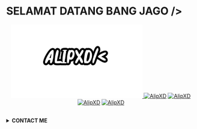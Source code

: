 # SELAMAT DATANG BANG JAGO />  
<p align="center"><a href="https://github.com/AlipXD"><img src="https://github.com/AlipXD/AlipXD/blob/main/1630678841.png" height='195' alt="AlipXD profile">
<a href="https://github.com/AlipXD"><img title="AlipXD" src="https://github-readme-stats.vercel.app/api?username=AlipXD&show_icons=true&include_all_commits=true&theme=radical&cache_seconds=3200"></a>
<a href="https://github.com/AlipXD"><img title="AlipXD" src="https://github-readme-stats.vercel.app/api/top-langs/?username=AlipXD&layout=compact&theme=nightowl"></a><br>
<a href="https://github.com/AlipXD"><img title="AlipXD" src="https://komarev.com/ghpvc/?username=AlipXD&label=Views&color=blue&style=plastic"></a>
<a href="https://github.com/AlipXD"><img title="AlipXD" src="https://img.shields.io/github/followers/AlipXD?label=follow&style=social"></a>
</p><br>

<details>
  <summary><b>CONTACT ME</b></summary><br>

  - <a href="https://www.facebook.com/LordzAlifXD"/><img alt="Alif Facebook" align="left" width="22px" src="https://cdn.jsdelivr.net/npm/simple-icons@v3/icons/facebook.svg" /><b>Facebook</b></a><br>
  - <a href="https://t.me/AlipXD"/><img alt="Rizky Telegram" align="left" width="22px" src="https://cdn.jsdelivr.net/npm/simple-icons@v3/icons/telegram.svg" /><b>Telegram</b></a><br>
  - <a href="https://instagram.com/aliff_911"/><img alt="Alif Instagram" align="left" width="22px" src="https://cdn.jsdelivr.net/npm/simple-icons@v3/icons/instagram.svg" /><b> Instagram</b></a>
  - <a href="https://wa.me/6282164141394"/><img alt="Alif WhatsApp" align="left" width="22px" src="https://cdn.jsdelivr.net/npm/simple-icons@v3/icons/whatsapp.svg" /><b> WhatsApp</b></a>
  </p>
</details>
